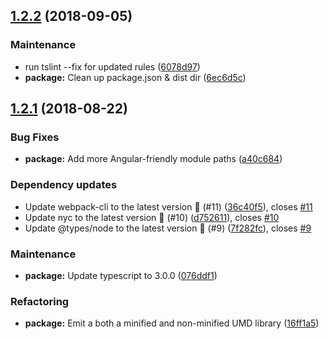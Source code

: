 ## [1.2.2](https://github.com/Alorel/typescript-lazy-get-decorator/compare/1.2.1...1.2.2) (2018-09-05)


### Maintenance

* run tslint --fix for updated rules ([6078d97](https://github.com/Alorel/typescript-lazy-get-decorator/commit/6078d97))
* **package:** Clean up package.json & dist dir ([6ec6d5c](https://github.com/Alorel/typescript-lazy-get-decorator/commit/6ec6d5c))

## [1.2.1](https://github.com/Alorel/typescript-lazy-get-decorator/compare/1.2.0...1.2.1) (2018-08-22)


### Bug Fixes

* **package:** Add more Angular-friendly module paths ([a40c684](https://github.com/Alorel/typescript-lazy-get-decorator/commit/a40c684))


### Dependency updates

* Update webpack-cli to the latest version 🚀 (#11) ([36c40f5](https://github.com/Alorel/typescript-lazy-get-decorator/commit/36c40f5)), closes [#11](https://github.com/Alorel/typescript-lazy-get-decorator/issues/11)
* Update nyc to the latest version 🚀 (#10) ([d752611](https://github.com/Alorel/typescript-lazy-get-decorator/commit/d752611)), closes [#10](https://github.com/Alorel/typescript-lazy-get-decorator/issues/10)
* Update @types/node to the latest version 🚀 (#9) ([7f282fc](https://github.com/Alorel/typescript-lazy-get-decorator/commit/7f282fc)), closes [#9](https://github.com/Alorel/typescript-lazy-get-decorator/issues/9)


### Maintenance

* **package:** Update typescript to 3.0.0 ([076ddf1](https://github.com/Alorel/typescript-lazy-get-decorator/commit/076ddf1))


### Refactoring

* **package:** Emit a both a minified and non-minified UMD library ([16ff1a5](https://github.com/Alorel/typescript-lazy-get-decorator/commit/16ff1a5))
